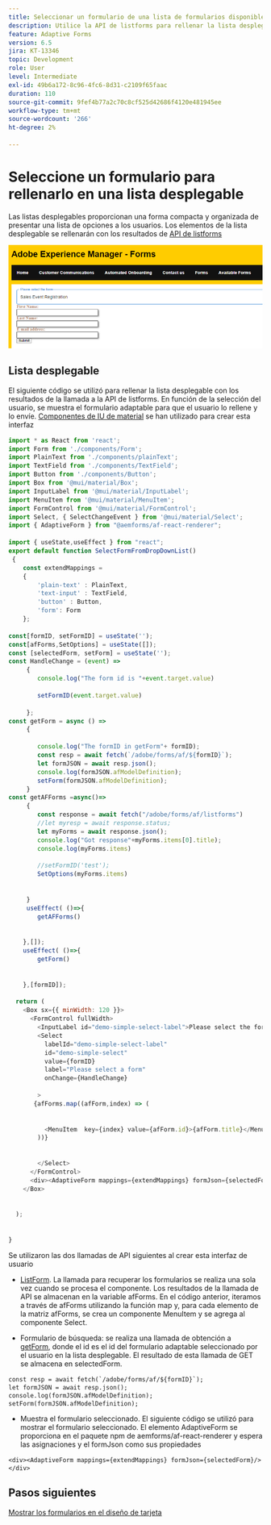 ```yaml
---
title: Seleccionar un formulario de una lista de formularios disponibles
description: Utilice la API de listforms para rellenar la lista desplegable
feature: Adaptive Forms
version: 6.5
jira: KT-13346
topic: Development
role: User
level: Intermediate
exl-id: 49b6a172-8c96-4fc6-8d31-c2109f65faac
duration: 110
source-git-commit: 9fef4b77a2c70c8cf525d42686f4120e481945ee
workflow-type: tm+mt
source-wordcount: '266'
ht-degree: 2%

---
```


# Seleccione un formulario para rellenarlo en una lista desplegable

Las listas desplegables proporcionan una forma compacta y organizada de presentar una lista de opciones a los usuarios. Los elementos de la lista desplegable se rellenarán con los resultados de [API de listforms](https://opensource.adobe.com/aem-forms-af-runtime/api/#tag/List-Forms/operation/listForms)

![card-view](./assets/forms-drop-down.png)

## Lista desplegable

El siguiente código se utilizó para rellenar la lista desplegable con los resultados de la llamada a la API de listforms. En función de la selección del usuario, se muestra el formulario adaptable para que el usuario lo rellene y lo envíe. [Componentes de IU de material](https://mui.com/) se han utilizado para crear esta interfaz

```javascript
import * as React from 'react';
import Form from './components/Form';
import PlainText from './components/plainText';
import TextField from './components/TextField';
import Button from './components/Button';
import Box from '@mui/material/Box';
import InputLabel from '@mui/material/InputLabel';
import MenuItem from '@mui/material/MenuItem';
import FormControl from '@mui/material/FormControl';
import Select, { SelectChangeEvent } from '@mui/material/Select';
import { AdaptiveForm } from "@aemforms/af-react-renderer";

import { useState,useEffect } from "react";
export default function SelectFormFromDropDownList()
 {
    const extendMappings =
    {
        'plain-text' : PlainText,
        'text-input' : TextField,
        'button' : Button,
        'form': Form
    };

const[formID, setFormID] = useState('');
const[afForms,SetOptions] = useState([]);
const [selectedForm, setForm] = useState('');
const HandleChange = (event) =>
     {
        console.log("The form id is "+event.target.value) 
    
        setFormID(event.target.value)
        
     };
const getForm = async () =>
     {
        
        console.log("The formID in getForm"+ formID);
        const resp = await fetch(`/adobe/forms/af/${formID}`);
        let formJSON = await resp.json();
        console.log(formJSON.afModelDefinition);
        setForm(formJSON.afModelDefinition);
     }
const getAFForms =async()=>
     {
        const response = await fetch("/adobe/forms/af/listforms")
        //let myresp = await response.status;
        let myForms = await response.json();
        console.log("Got response"+myForms.items[0].title);
        console.log(myForms.items)
        
        //setFormID('test');
        SetOptions(myForms.items)

        
     }
     useEffect( ()=>{
        getAFForms()
        

    },[]);
    useEffect( ()=>{
        getForm()
        

    },[formID]);

  return (
    <Box sx={{ minWidth: 120 }}>
      <FormControl fullWidth>
        <InputLabel id="demo-simple-select-label">Please select the form</InputLabel>
        <Select
          labelId="demo-simple-select-label"
          id="demo-simple-select"
          value={formID}
          label="Please select a form"
          onChange={HandleChange}
          
        >
       {afForms.map((afForm,index) => (
    
        
          <MenuItem  key={index} value={afForm.id}>{afForm.title}</MenuItem>
        ))}
        
       
        </Select>
      </FormControl>
      <div><AdaptiveForm mappings={extendMappings} formJson={selectedForm}/></div>
    </Box>
    

  );
  

}
```

Se utilizaron las dos llamadas de API siguientes al crear esta interfaz de usuario

* [ListForm](https://opensource.adobe.com/aem-forms-af-runtime/api/#tag/List-Forms/operation/listForms). La llamada para recuperar los formularios se realiza una sola vez cuando se procesa el componente. Los resultados de la llamada de API se almacenan en la variable afForms.
En el código anterior, iteramos a través de afForms utilizando la función map y, para cada elemento de la matriz afForms, se crea un componente MenuItem y se agrega al componente Select.

* Formulario de búsqueda: se realiza una llamada de obtención a [getForm](https://opensource.adobe.com/aem-forms-af-runtime/api/#tag/Get-Form-Definition), donde el id es el id del formulario adaptable seleccionado por el usuario en la lista desplegable. El resultado de esta llamada de GET se almacena en selectedForm.

```
const resp = await fetch(`/adobe/forms/af/${formID}`);
let formJSON = await resp.json();
console.log(formJSON.afModelDefinition);
setForm(formJSON.afModelDefinition);
```

* Muestra el formulario seleccionado. El siguiente código se utilizó para mostrar el formulario seleccionado. El elemento AdaptiveForm se proporciona en el paquete npm de aemforms/af-react-renderer y espera las asignaciones y el formJson como sus propiedades

```
<div><AdaptiveForm mappings={extendMappings} formJson={selectedForm}/></div>
```

## Pasos siguientes

[Mostrar los formularios en el diseño de tarjeta](./display-forms-card-view.md)
